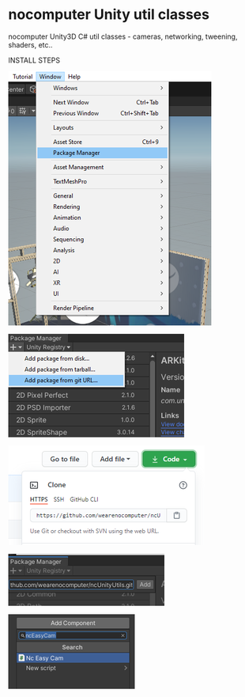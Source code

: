 # nocomputer Unity util classes
nocomputer Unity3D C# util classes - cameras, networking, tweening, shaders, etc..


INSTALL STEPS

![Alt text](images/1.png?raw=true "STEP ONE")

![Alt text](images/2.png?raw=true "STEP TWO")

![Alt text](images/3.png?raw=true "STEP THREE")

![Alt text](images/4.png?raw=true "STEP FOUR")

![Alt text](images/5.png?raw=true "STEP FIVE")
